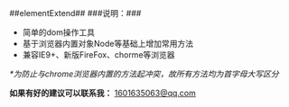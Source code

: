 ##elementExtend##
###说明：###
+ 简单的dom操作工具
+ 基于浏览器内置对象Node等基础上增加常用方法
+ 兼容IE9+、新版FireFox、chorme等浏览器

_*为防止与chrome浏览器内置的方法起冲突，故所有方法均为首字母大写区分_

**如果有好的建议可以联系我：**
<1601635063@qq.com>

